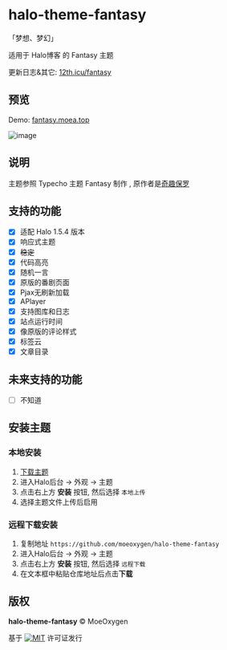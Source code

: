 # halo-theme-fantasy
「梦想、梦幻」

适用于 Halo博客 的 Fantasy 主题

更新日志&其它: [12th.icu/fantasy](https://12th.icu/fantasy)

## 预览

Demo: [fantasy.moea.top](https://fantasy.moea.top)

![image](https://fantasy.moea.top/themes/Fantasy/screenshot.png)


## 说明

主题参照 Typecho 主题 Fantasy 制作 , 原作者是[奇趣保罗](https://paugram.com/)

## 支持的功能

- [x] 适配 Halo 1.5.4 版本
- [x] 响应式主题
- [x] ~~稳定~~
- [x] 代码高亮
- [x] 随机一言
- [x] 原版的番剧页面
- [x] Pjax无刷新加载
- [x] APlayer
- [x] 支持图库和日志
- [x] 站点运行时间
- [x] 像原版的评论样式
- [x] 标签云
- [x] 文章目录

## 未来支持的功能
- [ ] 不知道


## 安装主题

### 本地安装
1. [下载主题](https://github.com/moeoxygen/halo-theme-fantasy/releases)
2. 进入Halo后台 -> 外观 -> 主题
3. 点击右上方 **安装** 按钮, 然后选择 `本地上传`
4. 选择主题文件上传后启用

### 远程下载安装
1. 复制地址 `https://github.com/moeoxygen/halo-theme-fantasy`
2. 进入Halo后台 -> 外观 -> 主题
3. 点击右上方 **安装** 按钮, 然后选择 `远程下载`
4. 在文本框中粘贴仓库地址后点击**下载**

## 版权

**halo-theme-fantasy** &copy; MoeOxygen 

基于 [![MIT](https://img.shields.io/badge/license-MIT-orange.svg)](https://github.com/MoeOxygen/halo-theme-fantasy/blob/main/LICENSE) 许可证发行
